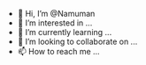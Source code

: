 - 👋 Hi, I’m @Namuman
- 👀 I’m interested in ...
- 🌱 I’m currently learning ...
- 💞️ I’m looking to collaborate on ...
- 📫 How to reach me ...

<!---
Namuman/Namuman is a ✨ special ✨ repository because its `README.md` (this file) appears on your GitHub profile.
You can click the Preview link to take a look at your changes.
--->
